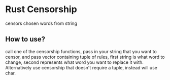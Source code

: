 # Rust Censorship
censors chosen words from string

## How to use?
call one of the censorship functions, pass in your string that you want to censor, and pass vector containing tuple of rules, first string is what word to change, second represents what word you want to replace it with. Alternatively use censorship that doesn't require a tuple, instead will use char.
